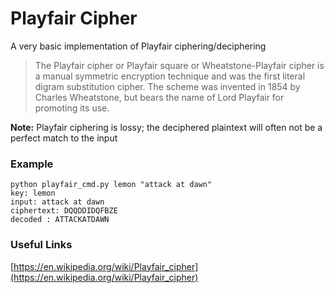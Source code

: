 # Playfair Cipher

A very basic implementation of Playfair ciphering/deciphering

> The Playfair cipher or Playfair square or Wheatstone-Playfair cipher is a manual symmetric encryption technique and was the first literal digram substitution cipher. The scheme was invented in 1854 by Charles Wheatstone, but bears the name of Lord Playfair for promoting its use.

**Note:** Playfair ciphering is lossy; the deciphered plaintext will often not be a perfect match to the input

### Example
```
python playfair_cmd.py lemon "attack at dawn"
key: lemon
input: attack at dawn
ciphertext: DQQDDIDQFBZE
decoded : ATTACKATDAWN
```

### Useful Links

[https://en.wikipedia.org/wiki/Playfair_cipher](https://en.wikipedia.org/wiki/Playfair_cipher)

